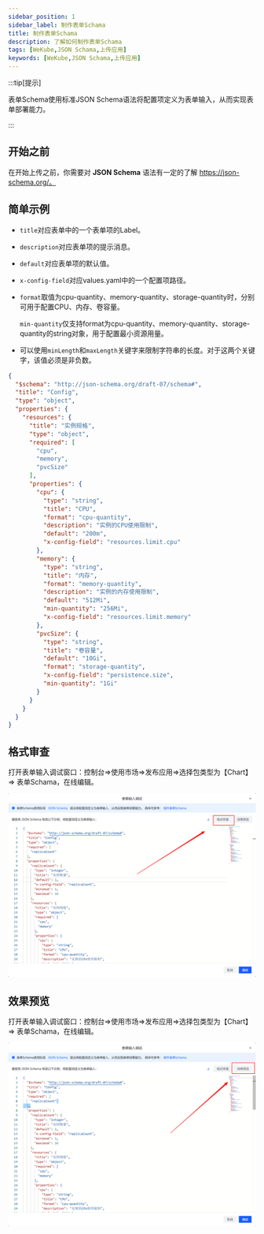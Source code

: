 ```yaml
---
sidebar_position: 1
sidebar_label: 制作表单Schama
title: 制作表单Schama
description: 了解如何制作表单Schama
tags: [WeKube,JSON Schama,上传应用]
keywords: [WeKube,JSON Schama,上传应用]
---
```



:::tip[提示]

表单Schema使用标准JSON Schema语法将配置项定义为表单输入，从而实现表单部署能力。

:::

## 开始之前

在开始上传之前，你需要对 **JSON Schema** 语法有一定的了解 https://json-schema.org/。



## 简单示例

- `title`对应表单中的一个表单项的Label。
- `description`对应表单项的提示消息。
- `default`对应表单项的默认值。
- `x-config-field`对应values.yaml中的一个配置项路径。
- `format`取值为cpu-quantity、memory-quantity、storage-quantity时，分别可用于配置CPU、内存、卷容量。

  `min-quantity`仅支持format为cpu-quantity、memory-quantity、storage-quantity的string对象，用于配置最小资源用量。
- 可以使用`minLength`和`maxLength`关键字来限制字符串的长度。对于这两个关键字，该值必须是非负数。

```json
{
  "$schema": "http://json-schema.org/draft-07/schema#",
  "title": "Config",
  "type": "object",
  "properties": {
    "resources": {
      "title": "实例规格",
      "type": "object",
      "required": [
        "cpu",
        "memory",
        "pvcSize"
      ],
      "properties": {
        "cpu": {
          "type": "string",
          "title": "CPU",
          "format": "cpu-quantity",
          "description": "实例的CPU使用限制",
          "default": "200m",
          "x-config-field": "resources.limit.cpu"
        },
        "memory": {
          "type": "string",
          "title": "内存",
          "format": "memory-quantity",
          "description": "实例的内存使用限制",
          "default": "512Mi",
          "min-quantity": "256Mi",
          "x-config-field": "resources.limit.memory"
        },
        "pvcSize": {
          "type": "string",
          "title": "卷容量",
          "default": "10Gi",
          "format": "storage-quantity",
          "x-config-field": "persistence.size",
          "min-quantity": "1Gi"
        }
      }
    }
  }
}
```

## 格式审查

打开表单输入调试窗口：控制台=>使用市场=>发布应用=>选择包类型为【Chart】=> 表单Schama，在线编辑。

![format-inspect](./img/format-inspect.png)

## 效果预览

打开表单输入调试窗口：控制台=>使用市场=>发布应用=>选择包类型为【Chart】=> 表单Schama，在线编辑。

![form-preview](./img/form-preview.png)